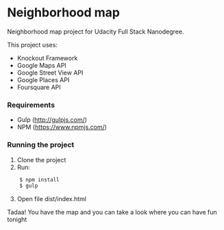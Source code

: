 # Neighborhood map

Neighborhood map project for Udacity Full Stack Nanodegree. 

This project uses:
* Knockout Framework
* Google Maps API
* Google Street View API
* Google Places API
* Foursquare API

### Requirements

* Gulp (http://gulpjs.com/)
* NPM (https://www.npmjs.com/)

### Running the project
1. Clone the project
2. Run:

```python
    $ npm install
    $ gulp
```

3. Open file dist/index.html


Tadaa! You have the map and you can take a look where you can have fun tonight
